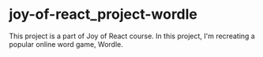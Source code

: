 # joy-of-react_project-wordle
This project is a part of Joy of React course. In this project, I'm recreating a popular online word game, Wordle.
